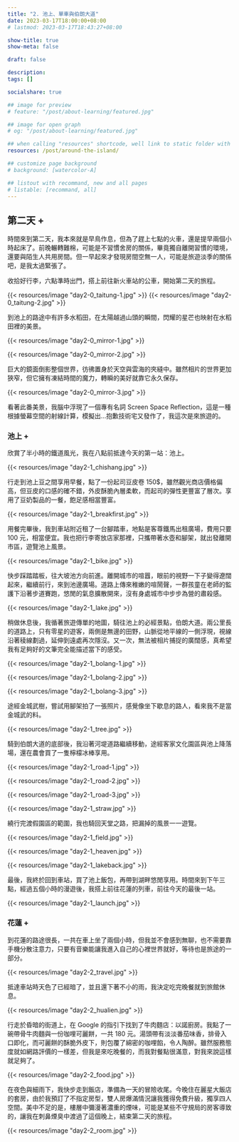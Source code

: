 ```yaml
---
title: "2. 池上、單車與伯朗大道"
date: 2023-03-17T18:00:00+08:00
# lastmod: 2023-03-17T18:43:27+08:00

show-title: true
show-meta: false

draft: false

description:
tags: []

socialshare: true

## image for preview
# feature: "/post/about-learning/featured.jpg"

## image for open graph
# og: "/post/about-learning/featured.jpg"

## when calling "resources" shortcode, well link to static folder with this path 
resources: /post/around-the-island/

## customize page background
# background: [watercolor-A] 

## listout with recommand, new and all pages
# listable: [recommand, all]
---
```


<!-- &nbsp; -->

<!-- [text]({ ref "relpath" })。 -->

## 第二天 +

時間來到第二天，我本來就是早鳥作息，但為了趕上七點的火車，還是提早兩個小時起床了。前晚輾轉難棉，可能是不習慣舍房的關係，畢竟獨自離開習慣的環境，還要與陌生人共用房間。但一早起來才發現房間空無一人，可能是旅遊淡季的關係吧，是我太過緊張了。

<!--more-->

收拾好行李，六點準時出門，搭上前往新火車站的公車，開始第二天的旅程。

{{< resources/image "day2-0_taitung-1.jpg"  >}}
{{< resources/image "day2-0_taitung-2.jpg"  >}}

到池上的路途中有許多水稻田，在太陽越過山頭的瞬間，閃耀的星芒也映射在水稻田裡的美景。

{{< resources/image "day2-0_mirror-1.jpg"  >}}

{{< resources/image "day2-0_mirror-2.jpg"  >}}

巨大的鏡面倒影整個世界，彷彿置身於天空與雲海的夾縫中。雖然相片的世界更加狹窄，但它擁有凍結時間的魔力，轉瞬的美好就靠它永久保存。

{{< resources/image "day2-0_mirror-3.jpg"  >}}

看著此番美景，我腦中浮現了一個專有名詞 Screen Space Reflection，這是一種根據螢幕空間的射線計算，模擬出...抱歉技術宅又發作了，我這次是來旅遊的。

### 池上 +

欣賞了半小時的鐵道風光，我在八點前抵達今天的第一站：池上。

{{< resources/image "day2-1_chishang.jpg"  >}}

行走到池上豆之間享用早餐，點了一份起司豆皮卷 150$，雖然觀光商店價格偏高，但豆皮的口感的確不錯，外皮酥脆內層柔軟，而起司的彈性更豐富了層次。享用了豆奶製品的一餐，飽足感相當豐富。

{{< resources/image "day2-1_breakfirst.jpg"  >}}

用餐完畢後，我到車站附近租了一台腳踏車，地點是客尊鐵馬出租廣場，費用只要 100 元，相當便宜。我也把行李寄放店家那裡，只攜帶著水壺和腳架，就出發離開市區，遊覽池上風景。

{{< resources/image "day2-1_bike.jpg"  >}}

快步踩踏踏板，往大坡池方向前進。離開城市的喧囂，眼前的視野一下子變得遼闊起來，繼續前行，來到池邊廣場。道路上傳來稚嫩的喧鬧聲，一群孩童在老師的監護下沿著步道賽跑，悠閒的氣息擴散開來，沒有身處城市中步步為營的肅殺感。

{{< resources/image "day2-1_lake.jpg"  >}}

稍做休息後，我循著旅遊傳單的地圖，騎往池上的必經景點，伯朗大道。兩公里長的道路上，只有零星的遊客，兩側是無邊的田野，山脈從地平線的一側浮現，視線沿著稜線劃過，延伸到遠處再次隱沒。又一次，無法被相片捕捉的廣闊感，真希望我有足夠好的文筆完全能描述當下的感受。

{{< resources/image "day2-1_bolang-1.jpg"  >}}

<!-- TODO 插入個人內容 -->

{{< resources/image "day2-1_bolang-2.jpg"  >}}

{{< resources/image "day2-1_bolang-3.jpg"  >}}

途經金城武樹，嘗試用腳架拍了一張照片，感覺像坐下歇息的路人，看來我不是當金城武的料。

{{< resources/image "day2-1_tree.jpg"  >}}

騎到伯朗大道的底部後，我沿著河堤道路繼續移動，途經客家文化園區與池上降落場，還在農會買了一隻檸檬冰棒享用。

{{< resources/image "day2-1_road-1.jpg"  >}}

{{< resources/image "day2-1_road-2.jpg"  >}}

{{< resources/image "day2-1_road-3.jpg"  >}}

{{< resources/image "day2-1_straw.jpg"  >}}

<!-- 農家的守護犬追趕，破狗 -->

繞行完渡假園區的範圍，我也騎回天堂之路，把漏掉的風景一一遊覽。

{{< resources/image "day2-1_field.jpg"  >}}

{{< resources/image "day2-1_heaven.jpg"  >}}

{{< resources/image "day2-1_lakeback.jpg"  >}}

最後，我終於回到車站，買了池上飯包，再帶到湖畔悠閒享用。時間來到下午三點，經過五個小時的漫遊後，我搭上前往花蓮的列車，前往今天的最後一站。

{{< resources/image "day2-1_launch.jpg"  >}}

### 花蓮 +

到花蓮的路途很長，一共在車上坐了兩個小時，但我並不會感到無聊，也不需要靠手機分散注意力，只要有音樂能讓我進入自己的心裡世界就好，等待也是旅途的一部分。

{{< resources/image "day2-2_travel.jpg"  >}}

抵達車站時天色了已經暗了，並且還下著不小的雨，我決定吃完晚餐就到旅館休息。

{{< resources/image "day2-2_hualien.jpg"  >}}

行走於昏暗的街道上，在 Google 的指引下找到了牛肉麵店：以諾廚房。我點了一碗帶骨牛肉麵與一份咖哩可麗餅，一共 180 元。湯頭帶有淡淡番茄味香，排骨入口即化，而可麗餅的酥脆外皮下，則包覆了綿密的咖哩餡，令人陶醉。雖然服務態度就如網路評價的一樣差，但我是來吃晚餐的，而我對餐點很滿意，對我來說這樣就足夠了。

{{< resources/image "day2-2_food.jpg"  >}}

在夜色與細雨下，我快步走到飯店，準備為一天的冒險收尾。今晚住在麗星大飯店的套房，由於我預訂了不指定房型，雙人房爆滿情況讓我獲得免費升級，獨享四人空間。美中不足的是，樓層中彌漫著濃重的煙味，可能是某些不守規局的房客導致的，讓我在刺鼻煙臭中渡過了這個晚上，結束第二天的旅程。

{{< resources/image "day2-2_room.jpg"  >}}
